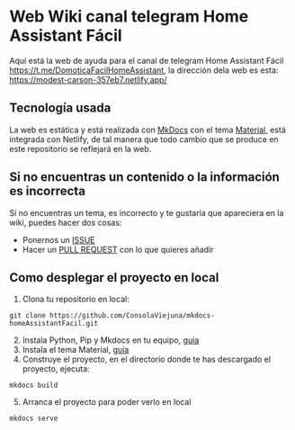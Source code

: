 # Web Wiki canal telegram Home Assistant Fácil

Aquí está la web de ayuda para el canal de telegram Home Assistant Fácil https://t.me/DomoticaFacilHomeAssistant, la dirección dela web es esta: https://modest-carson-357eb7.netlify.app/

## Tecnología usada
La web es estática y está realizada con [MkDocs](https://www.mkdocs.org/) con el tema [Material](https://squidfunk.github.io/mkdocs-material/), está integrada con Netlify, de tal manera que todo cambio que se produce en este 
repositorio se reflejará en la web.

## Si no encuentras un contenido o la información es incorrecta
Si no encuentras un tema, es incorrecto y te gustaría que apareciera en la wiki, puedes hacer dos cosas:
- Ponernos un [ISSUE](https://github.com/ConsolaViejuna/mkdocs-homeAssistantFacil/issues)
- Hacer un [PULL REQUEST](https://github.com/ConsolaViejuna/mkdocs-homeAssistantFacil/pulls) con lo que quieres añadir 

## Como desplegar el proyecto en local

1. Clona tu repositorio en local:

``` 
git clone https://github.com/ConsolaViejuna/mkdocs-homeAssistantFacil.git 
```

2. Instala Python, Pip y Mkdocs en tu equipo, [guía](https://www.mkdocs.org/user-guide/installation/#installing-python)
3. Instala el tema Material, [guía](https://squidfunk.github.io/mkdocs-material/getting-started/)
4. Construye el proyecto, en el directorio donde te has descargado el proyecto, ejecuta:
``` 
mkdocs build
```
5. Arranca el proyecto para poder verlo en local
``` 
mkdocs serve
```


